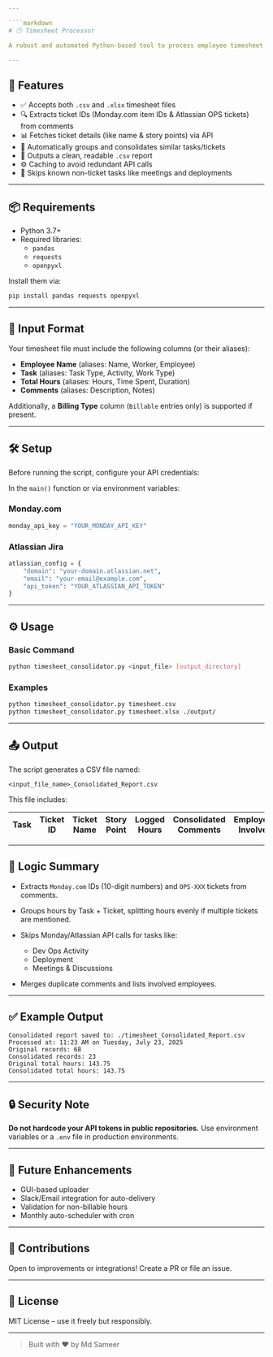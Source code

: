 ```yaml
---

````markdown
# 🕒 Timesheet Processor

A robust and automated Python-based tool to process employee timesheet data from `.csv` or `.xlsx` files. It integrates with **Monday.com** and **Atlassian Jira** APIs to fetch ticket details, group tasks, and generate a **consolidated report** with enhanced traceability.

---
```


## 🚀 Features

- ✅ Accepts both `.csv` and `.xlsx` timesheet files
- 🔍 Extracts ticket IDs (Monday.com item IDs & Atlassian OPS tickets) from comments
- 📊 Fetches ticket details (like name & story points) via API
- 🧠 Automatically groups and consolidates similar tasks/tickets
- 📁 Outputs a clean, readable `.csv` report
- ⚙️ Caching to avoid redundant API calls
- 🛑 Skips known non-ticket tasks like meetings and deployments

---

## 📦 Requirements

- Python 3.7+
- Required libraries:
  - `pandas`
  - `requests`
  - `openpyxl`

Install them via:

```bash
pip install pandas requests openpyxl
````

---

## 📂 Input Format

Your timesheet file must include the following columns (or their aliases):

* **Employee Name** (aliases: Name, Worker, Employee)
* **Task** (aliases: Task Type, Activity, Work Type)
* **Total Hours** (aliases: Hours, Time Spent, Duration)
* **Comments** (aliases: Description, Notes)

Additionally, a **Billing Type** column (`Billable` entries only) is supported if present.

---

## 🛠️ Setup

Before running the script, configure your API credentials:

In the `main()` function or via environment variables:

### Monday.com

```python
monday_api_key = "YOUR_MONDAY_API_KEY"
```

### Atlassian Jira

```python
atlassian_config = {
    "domain": "your-domain.atlassian.net",
    "email": "your-email@example.com",
    "api_token": "YOUR_ATLASSIAN_API_TOKEN"
}
```

---

## ⚙️ Usage

### Basic Command

```bash
python timesheet_consolidator.py <input_file> [output_directory]
```

### Examples

```bash
python timesheet_consolidator.py timesheet.csv
python timesheet_consolidator.py timesheet.xlsx ./output/
```

---

## 📤 Output

The script generates a CSV file named:

```
<input_file_name>_Consolidated_Report.csv
```

This file includes:

| Task | Ticket ID | Ticket Name | Story Point | Logged Hours | Consolidated Comments | Employees Involved | Ticket Source |
| ---- | --------- | ----------- | ----------- | ------------ | --------------------- | ------------------ | ------------- |

---

## 🧠 Logic Summary

* Extracts `Monday.com` IDs (10-digit numbers) and `OPS-XXX` tickets from comments.
* Groups hours by Task + Ticket, splitting hours evenly if multiple tickets are mentioned.
* Skips Monday/Atlassian API calls for tasks like:

  * Dev Ops Activity
  * Deployment
  * Meetings & Discussions
* Merges duplicate comments and lists involved employees.

---

## ✅ Example Output

```
Consolidated report saved to: ./timesheet_Consolidated_Report.csv
Processed at: 11:23 AM on Tuesday, July 23, 2025
Original records: 68
Consolidated records: 23
Original total hours: 143.75
Consolidated total hours: 143.75
```

---

## 🔒 Security Note

**Do not hardcode your API tokens in public repositories.** Use environment variables or a `.env` file in production environments.

---

## 🧩 Future Enhancements

* GUI-based uploader
* Slack/Email integration for auto-delivery
* Validation for non-billable hours
* Monthly auto-scheduler with cron

---

## 🤝 Contributions

Open to improvements or integrations! Create a PR or file an issue.

---

## 📜 License

MIT License – use it freely but responsibly.

---

> Built with ❤️ by Md Sameer